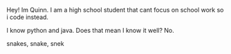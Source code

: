 Hey! Im Quinn. I am a high school student that cant focus on school work so i code instead.

I know python and java. Does that mean I know it well? No.

snakes, snake, snek
<!---
QuackitsQuinn/QuackitsQuinn is a ✨ special ✨ repository because its `README.md` (this file) appears on your GitHub profile.
You can click the Preview link to take a look at your changes.
--->
